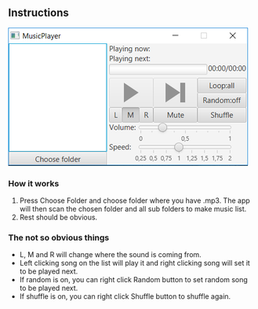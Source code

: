 ## Instructions

![alt text](https://github.com/Jeeses313/MusicPlayer/blob/master/documentation/picture.png "Picture of the app")

### How it works

1. Press Choose Folder and choose folder where you have .mp3. The app will then scan the chosen folder and all sub folders to make music list.
2. Rest should be obvious.

### The not so obvious things

* L, M and R will change where the sound is coming from.
* Left clicking song on the list will play it and right clicking song will set it to be played next.
* If random is on, you can right click Random button to set random song to be played next.
* If shuffle is on, you can right click Shuffle button to shuffle again.